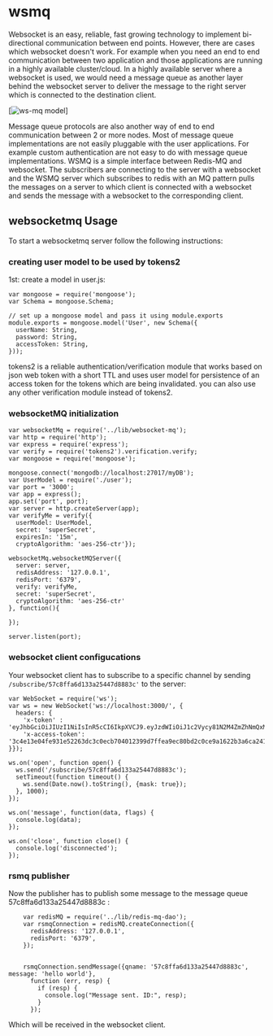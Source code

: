 # wsmq

Websocket is an easy, reliable, fast growing technology to implement bi-directional communication between end points.
However, there are cases which websocket doesn't work. For example when you need an end to end communication
between two application and those applications are running in a highly available cluster/cloud. In a highly
available server where a websocket is used, we would need a message queue as another layer behind the websocket
server to deliver the message to the right server which is connected to the destination client.

[![ws-mq model](https://github.com/bhajian/wsmq/blob/master/MQ.png)]

Message queue protocols are also another way of end to end communication between 2 or more nodes.
Most of message queue implementations are not easily pluggable with the user applications.
For example custom authentication are not easy to do with message queue implementations.
WSMQ is a simple interface between Redis-MQ and websocket. The subscribers are connecting to the server
with a websocket and the WSMQ server which subscribes to redis with an MQ pattern pulls the messages
on a server to which client is connected with a websocket and sends the message with a websocket to
the corresponding client.

## websocketmq Usage

To start a websocketmq server follow the following instructions:

### creating user model to be used by tokens2
1st: create a model in user.js:

```
var mongoose = require('mongoose');
var Schema = mongoose.Schema;

// set up a mongoose model and pass it using module.exports
module.exports = mongoose.model('User', new Schema({
  userName: String,
  password: String,
  accessToken: String,
}));

```
tokens2 is a reliable authentication/verification module that works based on json
web token with a short TTL and uses user model for persistence of an access token for the tokens which are being invalidated.
you can also use any other verification module instead of tokens2.

### websocketMQ initialization

```
var websocketMq = require('../lib/websocket-mq');
var http = require('http');
var express = require('express');
var verify = require('tokens2').verification.verify;
var mongoose = require('mongoose');

mongoose.connect('mongodb://localhost:27017/myDB');
var UserModel = require('./user');
var port = '3000';
var app = express();
app.set('port', port);
var server = http.createServer(app);
var verifyMe = verify({
  userModel: UserModel,
  secret: 'superSecret',
  expiresIn: '15m',
  cryptoAlgorithm: 'aes-256-ctr'});

websocketMq.websocketMQServer({
  server: server,
  redisAddress: '127.0.0.1',
  redisPort: '6379',
  verify: verifyMe,
  secret: 'superSecret',
  cryptoAlgorithm: 'aes-256-ctr'
}, function(){

});

server.listen(port);

```

### websocket client configucations

Your websocket client has to subscribe to a specific channel by sending `/subscribe/57c8ffa6d133a25447d8883c'` to the server:

```
var WebSocket = require('ws');
var ws = new WebSocket('ws://localhost:3000/', {
  headers: {
    'x-token' : 'eyJhbGciOiJIUzI1NiIsInR5cCI6IkpXVCJ9.eyJzdWIiOiJ1c2Vycy81N2M4ZmZhNmQxMzNhMjU0NDdkODg4M2MiLCJpYXQiOjE0NzM0NDk0MTYsImV4cCI6MTQ3MzQ1MDMxNn0.YEWSG_yvXsgzLnv2Asmk6SO10SHAwl6odBYCMBHQR1cA',
    'x-access-token': '3c4e13e04fe931e52263dc3c0ecb704012399d7ffea9ec80bd2c0ce9a1622b3a6ca241f874acdf386bf3693a7c0ecafb2b9ec87b4ab72285d39f2866711d4245b7732f0832936d6066e8af04f6eafae6cc8a',
}});

ws.on('open', function open() {
  ws.send('/subscribe/57c8ffa6d133a25447d8883c');
  setTimeout(function timeout() {
    ws.send(Date.now().toString(), {mask: true});
  }, 1000);
});

ws.on('message', function(data, flags) {
  console.log(data);
});

ws.on('close', function close() {
  console.log('disconnected');
});
```

### rsmq publisher

Now the publisher has to publish some message to the message queue 57c8ffa6d133a25447d8883c :

```
    var redisMQ = require('../lib/redis-mq-dao');
    var rsmqConnection = redisMQ.createConnection({
      redisAddress: '127.0.0.1',
      redisPort: '6379',
    });


    rsmqConnection.sendMessage({qname: '57c8ffa6d133a25447d8883c', message: 'hello world'},
      function (err, resp) {
        if (resp) {
          console.log("Message sent. ID:", resp);
        }
      });
```

Which will be received in the websocket client.
